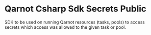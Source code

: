 # Qarnot Csharp Sdk Secrets Public

SDK to be used on running Qarnot resources (tasks, pools) to access secrets which access was allowed to the given task or pool.
